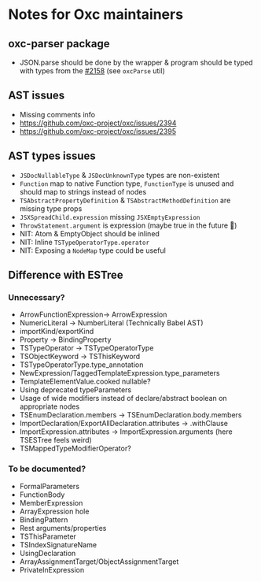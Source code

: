 # Notes for Oxc maintainers

## oxc-parser package

- JSON.parse should be done by the wrapper & program should be typed with types from the [#2158](https://github.com/oxc-project/oxc/pull/2158) (see `oxcParse` util)

## AST issues

- Missing comments info
- https://github.com/oxc-project/oxc/issues/2394
- https://github.com/oxc-project/oxc/issues/2395

## AST types issues

- `JSDocNullableType` & `JSDocUnknownType` types are non-existent
- `Function` map to native Function type, `FunctionType` is unused and should map to strings instead of nodes
- `TSAbstractPropertyDefinition` & `TSAbstractMethodDefinition` are missing type props
- `JSXSpreadChild.expression` missing `JSXEmptyExpression`
- `ThrowStatement.argument` is expression (maybe true in the future 🤞)
- NIT: Atom & EmptyObject should be inlined
- NIT: Inline `TSTypeOperatorType.operator`
- NIT: Exposing a `NodeMap` type could be useful

## Difference with ESTree

### Unnecessary?

- ArrowFunctionExpression-> ArrowExpression
- NumericLiteral -> NumberLiteral (Technically Babel AST)
- importKind/exportKind
- Property -> BindingProperty
- TSTypeOperator -> TSTypeOperatorType
- TSObjectKeyword -> TSThisKeyword
- TSTypeOperatorType.type_annotation
- NewExpression/TaggedTemplateExpression.type_parameters
- TemplateElementValue.cooked nullable?
- Using deprecated typeParameters
- Usage of wide modifiers instead of declare/abstract boolean on appropriate nodes
- TSEnumDeclaration.members -> TSEnumDeclaration.body.members
- ImportDeclaration/ExportAllDeclaration.attributes -> .withClause
- ImportExpression.attributes -> ImportExpression.arguments (here TSESTree feels weird)
- TSMappedTypeModifierOperator?

### To be documented?

- FormalParameters
- FunctionBody
- MemberExpression
- ArrayExpression hole
- BindingPattern
- Rest arguments/properties
- TSThisParameter
- TSIndexSignatureName
- UsingDeclaration
- ArrayAssignmentTarget/ObjectAssignmentTarget
- PrivateInExpression
